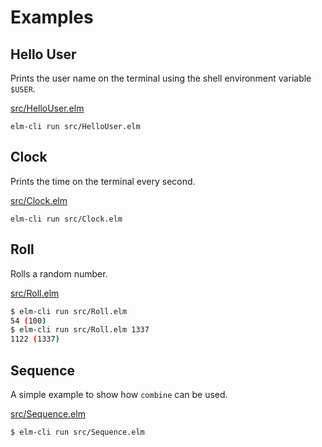 # Examples


## Hello User

Prints the user name on the terminal using the shell environment variable `$USER`.

[src/HelloUser.elm](src/HelloUser.elm)

```
elm-cli run src/HelloUser.elm
```


## Clock

Prints the time on the terminal every second.

[src/Clock.elm](src/Clock.elm)

```
elm-cli run src/Clock.elm
```

## Roll

Rolls a random number.

[src/Roll.elm](src/Roll.elm)

```sh
$ elm-cli run src/Roll.elm
54 (100)
$ elm-cli run src/Roll.elm 1337
1122 (1337)
```

## Sequence

A simple example to show how `combine` can be used.

[src/Sequence.elm](src/Sequence.elm)

```
$ elm-cli run src/Sequence.elm
```
